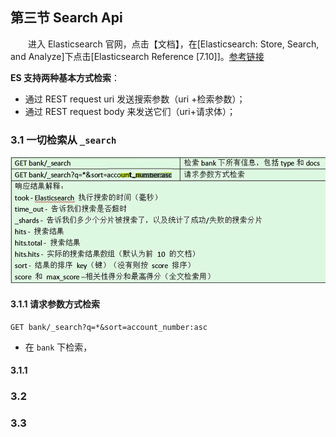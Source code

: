 ## 第三节 Search Api

&emsp;&emsp;进入 Elasticsearch 官网，点击【文档】，在[Elasticsearch: Store, Search, and Analyze]下点击[Elasticsearch Reference [7.10]]。[参考链接](https://www.elastic.co/guide/en/elasticsearch/reference/current/index.html)


**ES 支持两种基本方式检索**：

* 通过 REST request uri 发送搜索参数（uri +检索参数）；
* 通过 REST request body 来发送它们（uri+请求体）；


### 3.1 一切检索从 `_search`

<img src="./img23/10-search-first.png" width=600>


#### 3.1.1 请求参数方式检索

```
GET bank/_search?q=*&sort=account_number:asc
```

* 在 `bank` 下检索，

#### 3.1.1 



### 3.2 



### 3.3 